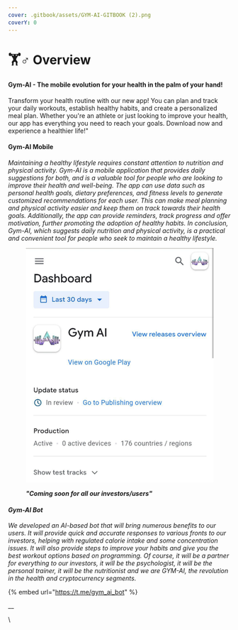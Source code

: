 ```yaml
---
cover: .gitbook/assets/GYM-AI-GITBOOK (2).png
coverY: 0
---
```


# 🏋♂ Overview

#### Gym-AI - The mobile evolution for your health in the palm of your hand!

Transform your health routine with our new app! You can plan and track your daily workouts, establish healthy habits, and create a personalized meal plan. Whether you're an athlete or just looking to improve your health, our app has everything you need to reach your goals. Download now and experience a healthier life!"

#### Gym-AI Mobile

_Maintaining a healthy lifestyle requires constant attention to nutrition and physical activity. Gym-AI is a mobile application that provides daily suggestions for both, and is a valuable tool for people who are looking to improve their health and well-being. The app can use data such as personal health goals, dietary preferences, and fitness levels to generate customized recommendations for each user. This can make meal planning and physical activity easier and keep them on track towards their health goals. Additionally, the app can provide reminders, track progress and offer motivation, further promoting the adoption of healthy habits. In conclusion, Gym-AI, which suggests daily nutrition and physical activity, is a practical and convenient tool for people who seek to maintain a healthy lifestyle._

<figure><img src=".gitbook/assets/photo_2023-02-04_13-27-16.jpg" alt=""><figcaption><p><em><strong>"Coming soon for all our investors/users"</strong></em></p></figcaption></figure>

#### _Gym-AI Bot_

_We developed an AI-based bot that will bring numerous benefits to our users. It will provide quick and accurate responses to various fronts to our investors, helping with regulated calorie intake and some concentration issues. It will also provide steps to improve your habits and give you the best workout options based on programming. Of course, it will be a partner for everything to our investors, it will be the psychologist, it will be the personal trainer, it will be the nutritionist and we are GYM-AI, the revolution in the health and cryptocurrency segments._

{% embed url="https://t.me/gym_ai_bot" %}

__

\
